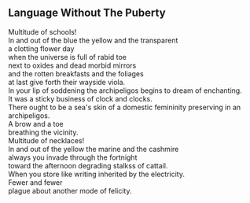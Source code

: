 Language Without The Puberty
----------------------------
Multitude of schools!  
In and out of the blue the yellow and the transparent  
a clotting flower day  
when the universe is full of rabid toe  
next to oxides and dead morbid mirrors  
and the rotten breakfasts and the foliages  
at last give forth their wayside viola.  
In your lip of soddening the archipeligos begins to dream of enchanting.  
It was a sticky business of clock and clocks.  
There ought to be a sea's skin of a domestic femininity preserving in an archipeligos.  
A brow and a toe  
breathing the vicinity.  
Multitude of necklaces!  
In and out of the yellow the marine and the cashmire  
always you invade through the fortnight  
toward the afternoon degrading stalkss of cattail.  
When you store like writing inherited by the electricity.  
Fewer and fewer  
plague about another mode of felicity.  
